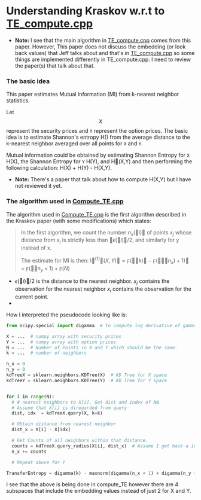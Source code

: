 # Understanding Kraskov w.r.t to [TE_compute.cpp](https://github.com/ikegwukc/TransEnt/blob/master/src/compute_TE.cpp)


- **Note:**  I see that the main algorithm in [TE_compute.cpp](https://github.com/ikegwukc/TransEnt/blob/master/src/compute_TE.cpp) comes from this paper. However, This paper does not discuss the embedding (or look back values) that Jeff talks about and that's in [TE_compute.cpp](https://github.com/ikegwukc/TransEnt/blob/master/src/compute_TE.cpp) so some things are implemented differently in TE_compute.cpp. I need to review the paper(s) that talk about that.

### The basic idea
This paper estimates Mutual Information (MI) from k-nearest neighbor statistics.

Let $$ X $$ represent the security prices and `Y` represent the option prices. The basic idea is to estimate Shannon's entropy H() from the average distance to the k-nearest neighbor averaged over all points  for `X` and `Y`.

Mutual information could be obtained by estimating Shannon Entropy for `X` H(X), the Shannon Entropy for `Y` H(Y), and H􏰒(X,Y) and then performing the following calculation:  H(X) + H(Y) - H(X,Y).

- **Note:** There's a paper that talk about how to compute H(X,Y) but I have not reviewed it yet.


### The algorithm used in [Compute_TE.cpp](https://github.com/ikegwukc/TransEnt/blob/master/src/compute_TE.cpp)
The algorithm used in [Compute_TE.cpp](https://github.com/ikegwukc/TransEnt/blob/master/src/compute_TE.cpp) is the first algorithm described in the Kraskov paper (with some modifications) which states:

>In the first algorithm, we count the number $n_x(􏰒i)$􏰇 of points $x_j$ whose distance from $x_i$ is strictly less than 􏰠$\epsilon(􏰒i)􏰇/2$, and similarly for y instead of x.
>
> The estimate for MI is then: I$􏰒^{(1)}􏰇(X,Y)􏰇 = \digamma(􏰞􏰒k)􏰇 − \digamma(􏰎􏰞􏰒n_x) + 1)􏰇 + \digamma(􏰞􏰒n_y +1) + \digamma(N)$

- $\epsilon(􏰒i)􏰇/2$ is the distance to the nearest neighbor. $x_j$ contains the observation for the nearest neighbor $x_i$ contains the observation for the current point.
-

How I interpreted the pseudocode looking like is:
``` python
from scipy.special import digamma  # to compute log derivative of gamma function

X = ...  # numpy array with security prices
Y = ...  # numpy array with option prices
N = ...  # Number of Points in X and Y which should be the same.
k = ...  # number of neighbors

n_x = 0
n_y = 0
kdTreeX = sklearn.neighbors.KDTree(X)  # KD Tree for X space
kdTreeY = sklearn.neighbors.KDTree(Y)  # KD Tree for Y space


for i in range(N):
  # # nearest neighbors to X[i], Get dist and index of NN
  # Assume that X[i] is diregarded from query
  dist, idx  = kdTreeX.query(X, k=k)  

  # Obtain distance from nearest neighbor
  dist_x = X[i] - X[idx]

  # Get Counts of all neighbors within that distance.
  counts = kdTreeX.query_radius(X[i], dist_x)  # Assume I get back a integer
  n_x += counts

  # Repeat above for Y

TransferEntropy = digamma(k) - maxnorm(digamma(n_x + 1) + digamma(n_y +1)) + digamma(N)
```

I see that the above is being done in compute_TE however there are 4 subspaces that include the embedding values instead of just 2 for X and Y.
